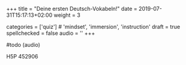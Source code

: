 +++
title = "Deine ersten Deutsch-Vokabeln!"
date =  2019-07-31T15:17:13+02:00
weight = 3

categories = ['quiz'] # 'mindset', 'immersion', 'instruction'
draft = true
spellchecked = false
audio = ''
+++


#todo (audio)



H5P 452906




